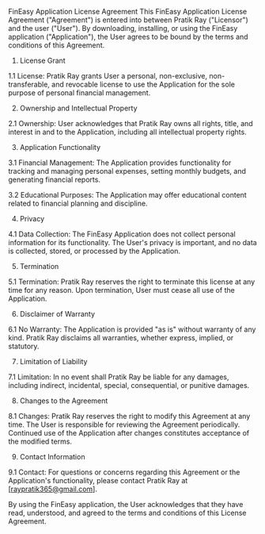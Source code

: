 FinEasy Application License Agreement
This FinEasy Application License Agreement ("Agreement") is entered into between Pratik Ray ("Licensor") and the user ("User"). By downloading, installing, or using the FinEasy application ("Application"), the User agrees to be bound by the terms and conditions of this Agreement.

1. License Grant

1.1 License: Pratik Ray grants User a personal, non-exclusive, non-transferable, and revocable license to use the Application for the sole purpose of personal financial management.

2. Ownership and Intellectual Property

2.1 Ownership: User acknowledges that Pratik Ray owns all rights, title, and interest in and to the Application, including all intellectual property rights.

3. Application Functionality

3.1 Financial Management: The Application provides functionality for tracking and managing personal expenses, setting monthly budgets, and generating financial reports.

3.2 Educational Purposes: The Application may offer educational content related to financial planning and discipline.

4. Privacy

4.1 Data Collection: The FinEasy Application does not collect personal information for its functionality. The User's privacy is important, and no data is collected, stored, or processed by the Application.

5. Termination

5.1 Termination: Pratik Ray reserves the right to terminate this license at any time for any reason. Upon termination, User must cease all use of the Application.

6. Disclaimer of Warranty

6.1  No Warranty: The Application is provided "as is" without warranty of any kind. Pratik Ray disclaims all warranties, whether express, implied, or statutory.

7. Limitation of Liability

7.1 Limitation: In no event shall Pratik Ray be liable for any damages, including indirect, incidental, special, consequential, or punitive damages.

8. Changes to the Agreement

8.1 Changes: Pratik Ray reserves the right to modify this Agreement at any time. The User is responsible for reviewing the Agreement periodically. Continued use of the Application after changes constitutes acceptance of the modified terms.

9. Contact Information

9.1 Contact: For questions or concerns regarding this Agreement or the Application's functionality, please contact Pratik Ray at [raypratik365@gmail.com].

By using the FinEasy application, the User acknowledges that they have read, understood, and agreed to the terms and conditions of this License Agreement.

